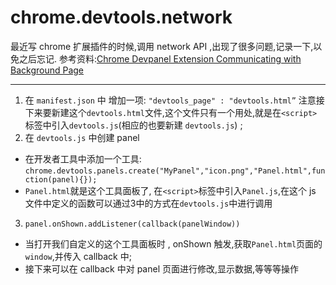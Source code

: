 # chrome.devtools.network

最近写 chrome 扩展插件的时候,调用 network API ,出现了很多问题,记录一下,以免之后忘记.
参考资料:[Chrome Devpanel Extension Communicating with Background Page](https://stackoverflow.com/questions/11661613/chrome-devpanel-extension-communicating-with-background-page/11677744#11677744)

***

1. 在 `manifest.json` 中 增加一项: `"devtools_page" : "devtools.html”`
注意接下来要新建这个`devtools.html`文件,这个文件只有一个用处,就是在`<script>`标签中引入`devtools.js`(相应的也要新建 `devtools.js`) ;         
2. 在 `devtools.js` 中创建 panel
+ 在开发者工具中添加一个工具:
`chrome.devtools.panels.create("MyPanel","icon.png","Panel.html",function(panel){});`
+ `Panel.html`就是这个工具面板了,  在`<script>`标签中引入`Panel.js`,在这个 js 文件中定义的函数可以通过3中的方式在`devtools.js`中进行调用
3. `panel.onShown.addListener(callback(panelWindow))`
+ 当打开我们自定义的这个工具面板时 , onShown 触发,获取`Panel.html`页面的 `window`,并传入 callback 中;
+ 接下来可以在 callback 中对 panel 页面进行修改,显示数据,等等等操作       














    